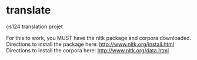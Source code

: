 translate
=========

cs124 translation projet

For this to work, you MUST have the nltk package and corpora downloaded.
Directions to install the package here:  http://www.nltk.org/install.html
Directions to install the corpora here:  http://www.nltk.org/data.html
